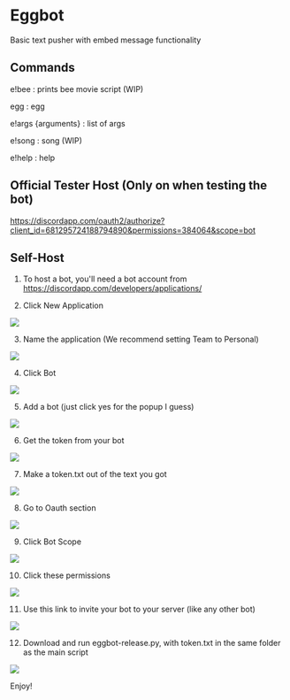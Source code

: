 # Eggbot
Basic text pusher with embed message functionality

## Commands

e!bee : prints bee movie script (WIP)

egg : egg

e!args {arguments} : list of args

e!song : song (WIP)

e!help : help

## Official Tester Host (Only on when testing the bot)
https://discordapp.com/oauth2/authorize?client_id=681295724188794890&permissions=384064&scope=bot

## Self-Host
1. To host a bot, you'll need a bot account from https://discordapp.com/developers/applications/

2. Click New Application 

![](tutorial/newapp.png)

3. Name the application (We recommend setting Team to Personal)

![](tutorial/teamchoose.png)

4. Click Bot

![](tutorial/clikbot.png)

5. Add a bot (just click yes for the popup I guess)

![](tutorial/makebot.png)

6. Get the token from your bot

![](tutorial/tokentime.png)

7. Make a token.txt out of the text you got

![](tutorial/tokentxt.png)

8. Go to Oauth section

![](tutorial/oauth.png)

9. Click Bot Scope

![](tutorial/botlink.png)

10. Click these permissions

![](tutorial/perms.png)

11. Use this link to invite your bot to your server (like any other bot)

![](tutorial/getlink.png)

12. Download and run eggbot-release.py, with token.txt in the same folder as the main script

![](tutorial/setup.png)

Enjoy!
